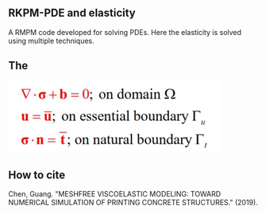 ## RKPM-PDE and elasticity

A RMPM code developed for solving PDEs. Here the elasticity is solved using multiple techniques. 

## The

![RK](./RK.jpg)

## How to cite
Chen, Guang. "MESHFREE VISCOELASTIC MODELING: TOWARD NUMERICAL SIMULATION OF PRINTING CONCRETE STRUCTURES." (2019).